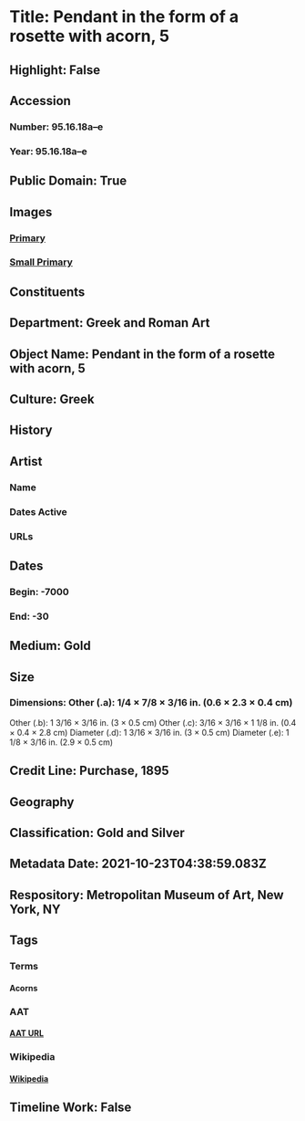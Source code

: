 # Title: Pendant in the form of a rosette with acorn, 5
## Highlight: False
## Accession
### Number: 95.16.18a–e
### Year: 95.16.18a–e
## Public Domain: True
## Images
### [Primary](https://images.metmuseum.org/CRDImages/gr/original/sf951618ae_edited-1.jpg)
### [Small Primary](https://images.metmuseum.org/CRDImages/gr/web-large/sf951618ae_edited-1.jpg)
## Constituents
## Department: Greek and Roman Art
## Object Name: Pendant in the form of a rosette with acorn, 5
## Culture: Greek
## History
## Artist
### Name
### Dates Active
### URLs
## Dates
### Begin: -7000
### End: -30
## Medium: Gold
## Size
### Dimensions: Other (.a): 1/4 × 7/8 × 3/16 in. (0.6 × 2.3 × 0.4 cm)
Other (.b): 1 3/16 × 3/16 in. (3 × 0.5 cm)
Other (.c): 3/16 × 3/16 × 1 1/8 in. (0.4 × 0.4 × 2.8 cm)
Diameter (.d): 1 3/16 × 3/16 in. (3 × 0.5 cm)
Diameter (.e): 1 1/8 × 3/16 in. (2.9 × 0.5 cm)
## Credit Line: Purchase, 1895
## Geography
## Classification: Gold and Silver
## Metadata Date: 2021-10-23T04:38:59.083Z
## Respository: Metropolitan Museum of Art, New York, NY
## Tags
### Terms
#### Acorns
### AAT
#### [AAT URL](http://vocab.getty.edu/page/aat/300251844)
### Wikipedia
#### [Wikipedia]()
## Timeline Work: False